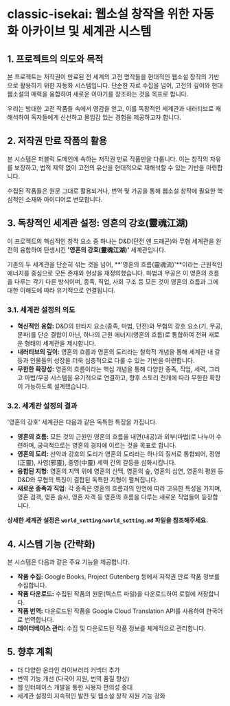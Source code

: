 # classic-isekai: 웹소설 창작을 위한 자동화 아카이브 및 세계관 시스템

## 1. 프로젝트의 의도와 목적

본 프로젝트는 저작권이 만료된 전 세계의 고전 명작들을 현대적인 웹소설 창작의 기반으로 활용하기 위한 자동화 시스템입니다. 단순한 자료 수집을 넘어, 고전의 깊이와 현대 웹소설의 매력을 융합하여 새로운 이야기를 창조하는 것을 목표로 합니다.

우리는 방대한 고전 작품들 속에서 영감을 얻고, 이를 독창적인 세계관과 내러티브로 재해석하여 독자들에게 신선하고 몰입감 있는 경험을 제공하고자 합니다.

## 2. 저작권 만료 작품의 활용

본 시스템은 퍼블릭 도메인에 속하는 저작권 만료 작품만을 다룹니다. 이는 창작의 자유를 보장하고, 법적 제약 없이 고전의 유산을 현대적으로 재해석할 수 있는 기반을 마련합니다.

수집된 작품들은 원문 그대로 활용되거나, 번역 및 가공을 통해 웹소설 창작에 필요한 핵심적인 소재와 아이디어로 변모합니다.

## 3. 독창적인 세계관 설정: 영혼의 강호(靈魂江湖)

이 프로젝트의 핵심적인 창작 요소 중 하나는 D&D(던전 앤 드래곤)와 무협 세계관을 완전히 융합하여 탄생시킨 **'영혼의 강호(靈魂江湖)'** 세계관입니다.

기존의 두 세계관을 단순히 섞는 것을 넘어, **'영혼의 흐름(靈魂流)'**이라는 근원적인 에너지를 중심으로 모든 존재와 현상을 재정의했습니다. 마법과 무공은 이 영혼의 흐름을 다루는 각기 다른 방식이며, 종족, 직업, 사회 구조 등 모든 것이 영혼의 흐름과 그에 대한 이해도에 따라 유기적으로 연결됩니다.

### 3.1. 세계관 설정의 의도

*   **혁신적인 융합:** D&D의 판타지 요소(종족, 마법, 던전)와 무협의 강호 요소(기, 무공, 문파)를 단순 결합이 아닌, 하나의 근원 에너지(영혼의 흐름)로 통합하여 전혀 새로운 형태의 세계관을 제시합니다.
*   **내러티브의 깊이:** 영혼의 흐름과 영혼의 도리라는 철학적 개념을 통해 세계관 내 갈등과 인물들의 성장을 더욱 심층적으로 다룰 수 있는 기반을 마련합니다.
*   **무한한 확장성:** 영혼의 흐름이라는 핵심 개념을 통해 다양한 종족, 직업, 세력, 그리고 마법/무공 시스템을 유기적으로 연결하고, 향후 스토리 전개에 따라 무한한 확장이 가능하도록 설계했습니다.

### 3.2. 세계관 설정의 결과

'영혼의 강호' 세계관은 다음과 같은 독특한 특징을 가집니다.

*   **영혼의 흐름:** 모든 것의 근원인 영혼의 흐름을 내면(내공)과 외부(마법)로 나누어 수련하며, 궁극적으로는 영혼의 경지에 이르는 것을 목표로 합니다.
*   **영혼의 도리:** 선악과 강호의 도리가 영혼의 도리라는 하나의 질서로 통합되어, 정영(正靈), 사영(邪靈), 중영(中靈) 세력 간의 갈등을 심화시킵니다.
*   **융합된 지형:** 영혼의 지맥 위에 영혼의 산맥, 영혼의 숲, 영혼의 심연, 영혼의 평원 등 D&D와 무협의 특징이 결합된 독특한 지형이 펼쳐집니다.
*   **새로운 종족과 직업:** 각 종족은 영혼의 흐름과의 인연에 따라 고유한 특성을 가지며, 영혼 검객, 영혼 술사, 영혼 자객 등 영혼의 흐름을 다루는 새로운 직업들이 등장합니다.

**상세한 세계관 설정은 `world_setting/world_setting.md` 파일을 참조해주세요.**

## 4. 시스템 기능 (간략화)

본 시스템은 다음과 같은 주요 기능을 제공합니다.

*   **작품 수집:** Google Books, Project Gutenberg 등에서 저작권 만료 작품 정보를 수집합니다.
*   **작품 다운로드:** 수집된 작품의 원문(텍스트 파일)을 다운로드하여 로컬에 저장합니다.
*   **작품 번역:** 다운로드된 작품을 Google Cloud Translation API를 사용하여 한국어로 번역합니다.
*   **데이터베이스 관리:** 수집 및 다운로드된 작품 정보를 체계적으로 관리합니다.

## 5. 향후 계획

*   더 다양한 온라인 라이브러리 커넥터 추가
*   번역 기능 개선 (다국어 지원, 번역 품질 향상)
*   웹 인터페이스 개발을 통한 사용자 편의성 증대
*   세계관 설정의 지속적인 발전 및 웹소설 창작 지원 기능 강화

